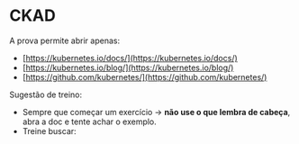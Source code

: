 # CKAD
A prova permite abrir apenas:

* [https://kubernetes.io/docs/](https://kubernetes.io/docs/)
* [https://kubernetes.io/blog/](https://kubernetes.io/blog/)
* [https://github.com/kubernetes/](https://github.com/kubernetes/)

Sugestão de treino:

* Sempre que começar um exercício → **não use o que lembra de cabeça**, abra a doc e tente achar o exemplo.
* Treine buscar: